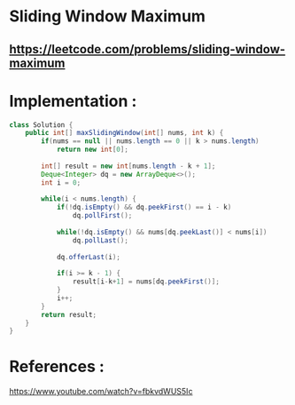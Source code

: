 # Sliding Window Maximum
## https://leetcode.com/problems/sliding-window-maximum

# Implementation :
```java
class Solution {
    public int[] maxSlidingWindow(int[] nums, int k) {
        if(nums == null || nums.length == 0 || k > nums.length)
            return new int[0];
        
        int[] result = new int[nums.length - k + 1];
        Deque<Integer> dq = new ArrayDeque<>();
        int i = 0;
        
        while(i < nums.length) {
            if(!dq.isEmpty() && dq.peekFirst() == i - k)
                dq.pollFirst();
            
            while(!dq.isEmpty() && nums[dq.peekLast()] < nums[i])
                dq.pollLast();
            
            dq.offerLast(i);
            
            if(i >= k - 1) {
                result[i-k+1] = nums[dq.peekFirst()];
            }
            i++;
        }
        return result;
    }
}
```
# References :
https://www.youtube.com/watch?v=fbkvdWUS5Ic
